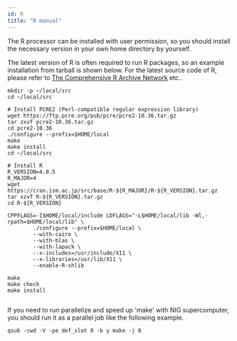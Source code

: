 ```yaml
---
id: R
title: "R manual"
---
```


The R processor can be installed with user permission, so you should install the necessary version in your own home directory by yourself.

The latest version of R is often required to run R packages, so an example installation from tarball is shown below. For the latest source code of R, please refer to [The Comprehensive R Archive Network](https://cran.ism.ac.jp/) etc..

```
mkdir -p ~/local/src
cd ~/local/src

# Install PCRE2 (Perl-compatible regular expression library)
wget https://ftp.pcre.org/pub/pcre/pcre2-10.36.tar.gz
tar zxvf pcre2-10.36.tar.gz
cd pcre2-10.36
./configure --prefix=$HOME/local
make
make install
cd ~/local/src

# Install R
R_VERSION=4.0.5
R_MAJOR=4
wget https://cran.ism.ac.jp/src/base/R-${R_MAJOR}/R-${R_VERSION}.tar.gz
tar xzvf R-${R_VERSION}.tar.gz
cd R-${R_VERSION}

CPPFLAGS=-I$HOME/local/include LDFLAGS="-L$HOME/local/lib -Wl,-rpath=$HOME/local/lib" \
        ./configure --prefix=$HOME/local \
        --with-cairo \
        --with-blas \
        --with-lapack \
        --x-includes=/usr/include/X11 \
        --x-libraries=/usr/lib/X11 \
        --enable-R-shlib

make
make check
make install
														
```

If you need to run parallelize and speed up 'make' with NIG supercomputer, you should run it as a parallel job like the following example.

` qsub -cwd -V -pe def_slot 8 -b y make -j 8 `


